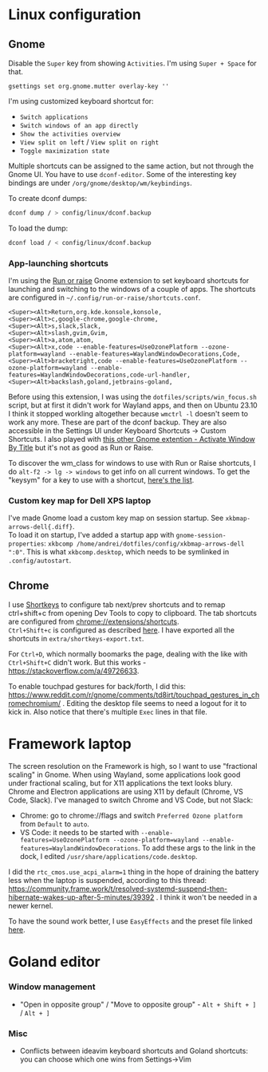 # Linux configuration

## Gnome

Disable the `Super` key from showing `Activities`. I'm using `Super + Space` for that. 
```
gsettings set org.gnome.mutter overlay-key ''
```

I'm using customized keyboard shortcut for:
- `Switch applications`
- `Switch windows of an app directly`
- `Show the activities overview`
- `View split on left` / `View split on right`
- `Toggle maximization state`

Multiple shortcuts can be assigned to the same action, but not through the
Gnome UI. You have to use `dconf-editor`. Some of the interesting key bindings
are under `/org/gnome/desktop/wm/keybindings`.

To create dconf dumps:
```sh
dconf dump / > config/linux/dconf.backup
```
To load the dump:
```sh
dconf load / < config/linux/dconf.backup
```

### App-launching shortcuts

I'm using the [Run or raise](https://extensions.gnome.org/extension/1336/run-or-raise/) Gnome extension to set keyboard shortcuts for launching and switching to the windows of a couple of apps. The shortcuts are configured in `~/.config/run-or-raise/shortcuts.conf`.

```
<Super><Alt>Return,org.kde.konsole,konsole,
<Super><Alt>c,google-chrome,google-chrome,
<Super><Alt>s,slack,Slack,
<Super><Alt>slash,gvim,Gvim,
<Super><Alt>a,atom,atom,
<Super><Alt>x,code --enable-features=UseOzonePlatform --ozone-platform=wayland --enable-features=WaylandWindowDecorations,Code,
<Super><Alt>bracketright,code --enable-features=UseOzonePlatform --ozone-platform=wayland --enable-features=WaylandWindowDecorations,code-url-handler,
<Super><Alt>backslash,goland,jetbrains-goland,
```

Before using this extension, I was using the `dotfiles/scripts/win_focus.sh` script, but at first it didn't work for Wayland apps, and then on Ubuntu 23.10 I think it stopped workling altogether because `wmctrl -l` doesn't seem to work any more.
These are part of the dconf backup. They are also accessible in the Settings UI under Keyboard Shortcuts -> Custom Shortcuts.
I also played with [this other Gnome extention - Activate Window By Title](https://extensions.gnome.org/extension/5021/activate-window-by-title/) but it's not as good as Run or Raise.

To discover the wm_class for windows to use with Run or Raise shortcuts, I do `alt-f2 -> lg -> windows` to get info on all current windows. To get the "keysym" for a key to use with a shortcut, [here's the list](https://wiki.linuxquestions.org/wiki/List_of_keysyms).

### Custom key map for Dell XPS laptop

I've made Gnome load a custom key map on session startup. See
`xkbmap-arrows-dell{.diff}`.  
To load it on startup, I've added a startup app with
`gnome-session-properties`: `xkbcomp
/home/andrei/dotfiles/config/xkbmap-arrows-dell ":0"`. This is what
`xkbcomp.desktop`, which needs to be symlinked in `.config/autostart`.

## Chrome
I use [Shortkeys](https://chrome.google.com/webstore/detail/shortkeys-custom-keyboard/logpjaacgmcbpdkdchjiaagddngobkck) to configure tab next/prev shortcuts and to remap ctrl+shift+c from opening Dev Tools to copy to clipboard.
The tab shortcuts are configured from [chrome://extensions/shortcuts](chrome://extensions/shortcuts).  
`Ctrl+Shift+c` is configured as described [here](https://askubuntu.com/questions/604434/chrome-disable-or-change-keyboard-shortcut-ctrlshiftc-developer-tools-console/991632#991632?newreg=9711ffc8ba2b4e349e87efa4b2fd3542).
I have exported all the shortcuts in `extra/shortkeys-export.txt`.

For `Ctrl+D`, which normally boomarks the page, dealing with the like with `Ctrl+Shift+C` didn't work. But this works - https://stackoverflow.com/a/49726633.

To enable touchpad gestures for back/forth, I did this: https://www.reddit.com/r/gnome/comments/td8irt/touchpad_gestures_in_chromechromium/ . Editing the desktop file seems to need a logout for it to kick in. Also notice that there's multiple `Exec` lines in that file.

# Framework laptop

The screen resolution on the Framework is high, so I want to use "fractional scaling" in Gnome. When using Wayland, some applications look good under fractional scaling, but for X11 applications the text looks blury. Chrome and Electron applications are using X11 by default (Chrome, VS Code, Slack). I've managed to switch Chrome and VS Code, but not Slack:
- Chrome: go to chrome://flags and switch `Preferred Ozone platform` from `Default` to `auto`.
- VS Code: it needs to be started with `--enable-features=UseOzonePlatform --ozone-platform=wayland --enable-features=WaylandWindowDecorations`. To add these args to the link in the dock, I edited `/usr/share/applications/code.desktop`.

I did the `rtc_cmos.use_acpi_alarm=1` thing in the hope of draining the battery less when the laptop is suspended, according to this thread: https://community.frame.work/t/resolved-systemd-suspend-then-hibernate-wakes-up-after-5-minutes/39392 . I think it won't be needed in a newer kernel.

To have the sound work better, I use `EasyEffects` and the preset file linked [here](https://community.frame.work/t/how-can-i-tell-if-my-framework-13-amd-has-the-80db-speakers/45123/5?u=andrei_matei).

# Goland editor

### Window management

- "Open in opposite group" / "Move to opposite group" - `Alt + Shift + ]` / `Alt + ]`

### Misc

- Conflicts between ideavim keyboard shortcuts and Goland shortcuts: you can choose which one wins from Settings->Vim
